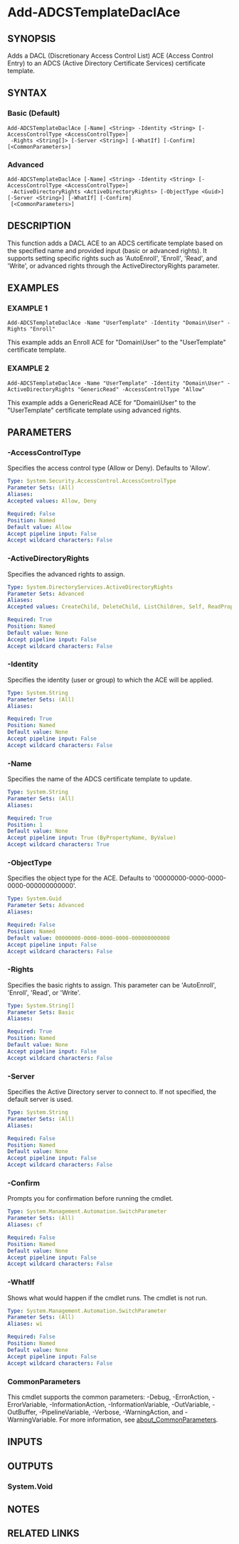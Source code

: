 ﻿---
external help file: PSADCSToolkit-help.xml
Module Name: PSADCSToolkit
online version:
schema: 2.0.0
---

# Add-ADCSTemplateDaclAce

## SYNOPSIS
Adds a DACL (Discretionary Access Control List) ACE (Access Control Entry) to an ADCS (Active Directory Certificate Services) certificate template.

## SYNTAX

### Basic (Default)
```
Add-ADCSTemplateDaclAce [-Name] <String> -Identity <String> [-AccessControlType <AccessControlType>]
 -Rights <String[]> [-Server <String>] [-WhatIf] [-Confirm] [<CommonParameters>]
```

### Advanced
```
Add-ADCSTemplateDaclAce [-Name] <String> -Identity <String> [-AccessControlType <AccessControlType>]
 -ActiveDirectoryRights <ActiveDirectoryRights> [-ObjectType <Guid>] [-Server <String>] [-WhatIf] [-Confirm]
 [<CommonParameters>]
```

## DESCRIPTION
This function adds a DACL ACE to an ADCS certificate template based on the specified name and provided input (basic or advanced rights).
It supports setting specific rights such as 'AutoEnroll', 'Enroll', 'Read', and 'Write', or advanced rights through the ActiveDirectoryRights parameter.

## EXAMPLES

### EXAMPLE 1
```
Add-ADCSTemplateDaclAce -Name "UserTemplate" -Identity "Domain\User" -Rights "Enroll"
```

This example adds an Enroll ACE for "Domain\User" to the "UserTemplate" certificate template.

### EXAMPLE 2
```
Add-ADCSTemplateDaclAce -Name "UserTemplate" -Identity "Domain\User" -ActiveDirectoryRights "GenericRead" -AccessControlType "Allow"
```

This example adds a GenericRead ACE for "Domain\User" to the "UserTemplate" certificate template using advanced rights.

## PARAMETERS

### -AccessControlType
Specifies the access control type (Allow or Deny).
Defaults to 'Allow'.

```yaml
Type: System.Security.AccessControl.AccessControlType
Parameter Sets: (All)
Aliases:
Accepted values: Allow, Deny

Required: False
Position: Named
Default value: Allow
Accept pipeline input: False
Accept wildcard characters: False
```

### -ActiveDirectoryRights
Specifies the advanced rights to assign.

```yaml
Type: System.DirectoryServices.ActiveDirectoryRights
Parameter Sets: Advanced
Aliases:
Accepted values: CreateChild, DeleteChild, ListChildren, Self, ReadProperty, WriteProperty, DeleteTree, ListObject, ExtendedRight, Delete, ReadControl, GenericExecute, GenericWrite, GenericRead, WriteDacl, WriteOwner, GenericAll, Synchronize, AccessSystemSecurity

Required: True
Position: Named
Default value: None
Accept pipeline input: False
Accept wildcard characters: False
```

### -Identity
Specifies the identity (user or group) to which the ACE will be applied.

```yaml
Type: System.String
Parameter Sets: (All)
Aliases:

Required: True
Position: Named
Default value: None
Accept pipeline input: False
Accept wildcard characters: False
```

### -Name
Specifies the name of the ADCS certificate template to update.

```yaml
Type: System.String
Parameter Sets: (All)
Aliases:

Required: True
Position: 1
Default value: None
Accept pipeline input: True (ByPropertyName, ByValue)
Accept wildcard characters: True
```

### -ObjectType
Specifies the object type for the ACE.
Defaults to '00000000-0000-0000-0000-000000000000'.

```yaml
Type: System.Guid
Parameter Sets: Advanced
Aliases:

Required: False
Position: Named
Default value: 00000000-0000-0000-0000-000000000000
Accept pipeline input: False
Accept wildcard characters: False
```

### -Rights
Specifies the basic rights to assign.
This parameter can be 'AutoEnroll', 'Enroll', 'Read', or 'Write'.

```yaml
Type: System.String[]
Parameter Sets: Basic
Aliases:

Required: True
Position: Named
Default value: None
Accept pipeline input: False
Accept wildcard characters: False
```

### -Server
Specifies the Active Directory server to connect to.
If not specified, the default server is used.

```yaml
Type: System.String
Parameter Sets: (All)
Aliases:

Required: False
Position: Named
Default value: None
Accept pipeline input: False
Accept wildcard characters: False
```

### -Confirm
Prompts you for confirmation before running the cmdlet.

```yaml
Type: System.Management.Automation.SwitchParameter
Parameter Sets: (All)
Aliases: cf

Required: False
Position: Named
Default value: None
Accept pipeline input: False
Accept wildcard characters: False
```

### -WhatIf
Shows what would happen if the cmdlet runs.
The cmdlet is not run.

```yaml
Type: System.Management.Automation.SwitchParameter
Parameter Sets: (All)
Aliases: wi

Required: False
Position: Named
Default value: None
Accept pipeline input: False
Accept wildcard characters: False
```

### CommonParameters
This cmdlet supports the common parameters: -Debug, -ErrorAction, -ErrorVariable, -InformationAction, -InformationVariable, -OutVariable, -OutBuffer, -PipelineVariable, -Verbose, -WarningAction, and -WarningVariable. For more information, see [about_CommonParameters](http://go.microsoft.com/fwlink/?LinkID=113216).

## INPUTS

## OUTPUTS

### System.Void
## NOTES

## RELATED LINKS
